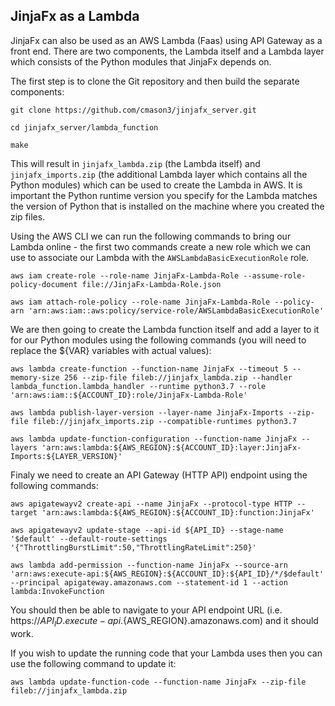## JinjaFx as a Lambda

JinjaFx can also be used as an AWS Lambda (Faas) using API Gateway as a front end. There are two components, the Lambda itself and a Lambda layer which consists of the Python modules that JinjaFx depends on.

The first step is to clone the Git repository and then build the separate components:

```
git clone https://github.com/cmason3/jinjafx_server.git

cd jinjafx_server/lambda_function

make
```

This will result in `jinjafx_lambda.zip` (the Lambda itself) and `jinjafx_imports.zip` (the additional Lambda layer which contains all the Python modules) which can be used to create the Lambda in AWS. It is important the Python runtime version you specify for the Lambda matches the version of Python that is installed on the machine where you created the zip files.

Using the AWS CLI we can run the following commands to bring our Lambda online - the first two commands create a new role which we can use to associate our Lambda with the `AWSLambdaBasicExecutionRole` role.

```
aws iam create-role --role-name JinjaFx-Lambda-Role --assume-role-policy-document file://JinjaFx-Lambda-Role.json

aws iam attach-role-policy --role-name JinjaFx-Lambda-Role --policy-arn 'arn:aws:iam::aws:policy/service-role/AWSLambdaBasicExecutionRole'
```

We are then going to create the Lambda function itself and add a layer to it for our Python modules using the following commands (you will need to replace the ${VAR} variables with actual values):

```
aws lambda create-function --function-name JinjaFx --timeout 5 --memory-size 256 --zip-file fileb://jinjafx_lambda.zip --handler lambda_function.lambda_handler --runtime python3.7 --role 'arn:aws:iam::${ACCOUNT_ID}:role/JinjaFx-Lambda-Role'

aws lambda publish-layer-version --layer-name JinjaFx-Imports --zip-file fileb://jinjafx_imports.zip --compatible-runtimes python3.7

aws lambda update-function-configuration --function-name JinjaFx --layers 'arn:aws:lambda:${AWS_REGION}:${ACCOUNT_ID}:layer:JinjaFx-Imports:${LAYER_VERSION}'
```

Finaly we need to create an API Gateway (HTTP API) endpoint using the following commands:

```
aws apigatewayv2 create-api --name JinjaFx --protocol-type HTTP --target 'arn:aws:lambda:${AWS_REGION}:${ACCOUNT_ID}:function:JinjaFx'

aws apigatewayv2 update-stage --api-id ${API_ID} --stage-name '$default' --default-route-settings '{"ThrottlingBurstLimit":50,"ThrottlingRateLimit":250}'

aws lambda add-permission --function-name JinjaFx --source-arn 'arn:aws:execute-api:${AWS_REGION}:${ACCOUNT_ID}:${API_ID}/*/$default' --principal apigateway.amazonaws.com --statement-id 1 --action lambda:InvokeFunction
```

You should then be able to navigate to your API endpoint URL (i.e. https://${API_ID}.execute-api.${AWS_REGION}.amazonaws.com) and it should work.

If you wish to update the running code that your Lambda uses then you can use the following command to update it:

```
aws lambda update-function-code --function-name JinjaFx --zip-file fileb://jinjafx_lambda.zip
```
